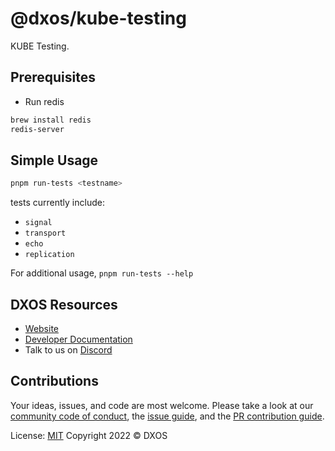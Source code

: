
# @dxos/kube-testing

KUBE Testing.

## Prerequisites

- Run redis

```bash
brew install redis
redis-server
```

## Simple Usage
```bash
pnpm run-tests <testname>
```

tests currently include:

* `signal`
* `transport`
* `echo`
* `replication`

For additional usage, `pnpm run-tests --help`

## DXOS Resources

- [Website](https://dxos.org)
- [Developer Documentation](https://docs.dxos.org)
- Talk to us on [Discord](https://discord.gg/eXVfryv3sW)

## Contributions

Your ideas, issues, and code are most welcome. Please take a look at our [community code of conduct](https://github.com/dxos/dxos/blob/main/CODE_OF_CONDUCT.md), the [issue guide](https://github.com/dxos/dxos/blob/main/CONTRIBUTING.md#submitting-issues), and the [PR contribution guide](https://github.com/dxos/dxos/blob/main/CONTRIBUTING.md#submitting-prs).

License: [MIT](./LICENSE) Copyright 2022 © DXOS
